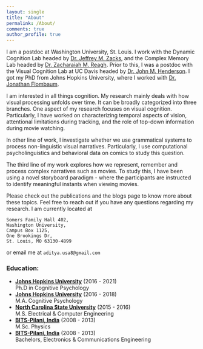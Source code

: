 ```yaml
---
layout: single
title: "About"
permalink: /About/
comments: true
author_profile: true
---
```


I am a postdoc at Washington University, St. Louis. I work with the Dynamic Cognition Lab headed by [Dr. Jeffrey M. Zacks](https://dcl.wustl.edu), and the Complex Memory Lab headed by [Dr. Zacharaiah M. Reagh](https://sites.wustl.edu/complexmemlab/). Prior to this, I was a postdoc with the Visual Cognition Lab at UC Davis headed by [Dr. John M. Henderson](https://viscoglab.ucdavis.edu/). I got my PhD from Johns Hopkins University, where I worked with [Dr. Jonathan Flombaum](https://pbs.jhu.edu/directory/jonathan-flombaum/).

I am interested in all things cognition. My research mainly deals with how visual processing unfolds over time. It can be broadly categorized into three branches. One aspect of my research focuses on visual cognition. Particularly, I have worked on characterizing temporal aspects of vision, attentional limitations during tracking, and the role of top-down information during movie watching.

In other line of work, I investigate whether we use grammatical systems to process non-linguistic visual narratives. Particularly, I use computational psycholinguistics and behavioral data on comics to study this question.

The third line of my work explores how we represent, remember and process complex narratives such as movies. To study this, I have been using a novel storyboard paradigm - where the participants are instructed to identify meaningful instants when viewing movies.


Please check out the publications and the blogs page to know more about these topics. Feel free to reach out if you have any questions regarding my research. I am currently located at

```
Somers Family Hall 402,
Washington University,
Campus Box 1125,
One Brookings Dr,
St. Louis, MO 63130-4899
```

or email me at `aditya.usa8@gmail.com`


### Education:
- **[Johns Hopkins University](https://www.pbs.jhu.edu)** (2016 - 2021)   
  Ph.D in Cognitive Psychology
- **[Johns Hopkins University](https://www.pbs.jhu.edu)** (2016 - 2018)   
  M.A. Cognitive Psychology
- **[North Carolina State University](https://www.ece.ncsu.edu)** (2015 - 2016)    
  M.S. Electrical & Computer Engineering
- **[BITS-Pilani, India](https://www.bits-pilani.ac.in)** (2008 - 2013)   
  M.Sc. Physics
- **[BITS-Pilani, India](https://www.bits-pilani.ac.in)** (2008 - 2013)   
  Bachelors, Electronics & Communications Engineering
